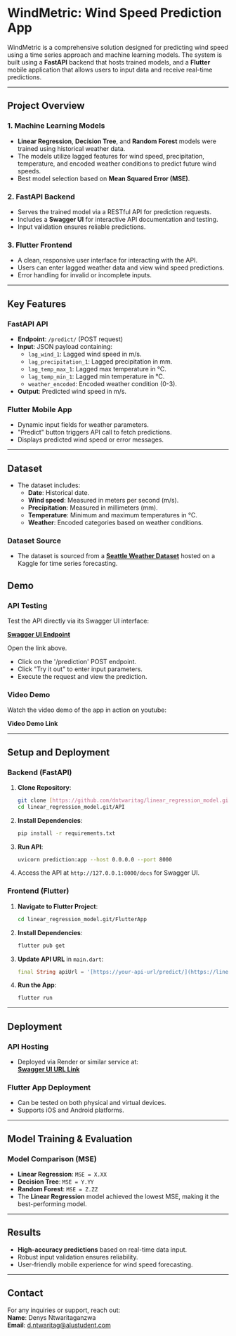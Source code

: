 # **WindMetric: Wind Speed Prediction App**

WindMetric is a comprehensive solution designed for predicting wind speed using a time series approach and machine learning models. The system is built using a **FastAPI** backend that hosts trained models, and a **Flutter** mobile application that allows users to input data and receive real-time predictions.

---

## **Project Overview**

### **1. Machine Learning Models**
- **Linear Regression**, **Decision Tree**, and **Random Forest** models were trained using historical weather data.
- The models utilize lagged features for wind speed, precipitation, temperature, and encoded weather conditions to predict future wind speeds.
- Best model selection based on **Mean Squared Error (MSE)**.

### **2. FastAPI Backend**
- Serves the trained model via a RESTful API for prediction requests.
- Includes a **Swagger UI** for interactive API documentation and testing.
- Input validation ensures reliable predictions.

### **3. Flutter Frontend**
- A clean, responsive user interface for interacting with the API.
- Users can enter lagged weather data and view wind speed predictions.
- Error handling for invalid or incomplete inputs.

---

## **Key Features**

### **FastAPI API**
- **Endpoint**: `/predict/` (POST request)
- **Input**: JSON payload containing:
  - `lag_wind_1`: Lagged wind speed in m/s.
  - `lag_precipitation_1`: Lagged precipitation in mm.
  - `lag_temp_max_1`: Lagged max temperature in °C.
  - `lag_temp_min_1`: Lagged min temperature in °C.
  - `weather_encoded`: Encoded weather condition (0-3).
- **Output**: Predicted wind speed in m/s.

### **Flutter Mobile App**
- Dynamic input fields for weather parameters.
- "Predict" button triggers API call to fetch predictions.
- Displays predicted wind speed or error messages.

---

## **Dataset**

- The dataset includes:
  - **Date**: Historical date.
  - **Wind speed**: Measured in meters per second (m/s).
  - **Precipitation**: Measured in millimeters (mm).
  - **Temperature**: Minimum and maximum temperatures in °C.
  - **Weather**: Encoded categories based on weather conditions.

### **Dataset Source**
- The dataset is sourced from a **[Seattle Weather Dataset](https://www.kaggle.com/code/petalme/seattle-weather-prediction/input)** hosted on a Kaggle for time series forecasting.

## **Demo**
### **API Testing**
Test the API directly via its Swagger UI interface:

**[Swagger UI Endpoint](https://linear-regression-model-sseb.onrender.com)**

Open the link above.
 - Click on the '/prediction' POST endpoint.
 - Click "Try it out" to enter input parameters.
 - Execute the request and view the prediction.
### **Video Demo**
Watch the video demo of the app in action on youtube:

**Video Demo Link**


---

## **Setup and Deployment**

### **Backend (FastAPI)**
1. **Clone Repository**:
   ```bash
   git clone [https://github.com/dntwaritag/linear_regression_model.git](https://github.com/dntwaritag/linear_regression_model.git)
   cd linear_regression_model.git/API
   ```
2. **Install Dependencies**:
   ```bash
   pip install -r requirements.txt
   ```
3. **Run API**:
   ```bash
   uvicorn prediction:app --host 0.0.0.0 --port 8000
   ```
4. Access the API at `http://127.0.0.1:8000/docs` for Swagger UI.

### **Frontend (Flutter)**
1. **Navigate to Flutter Project**:
   ```bash
   cd linear_regression_model.git/FlutterApp
   ```
2. **Install Dependencies**:
   ```bash
   flutter pub get
   ```
3. **Update API URL** in `main.dart`:
   ```dart
   final String apiUrl = '[https://your-api-url/predict/](https://linear-regression-model-sseb.onrender.com)';
   ```
4. **Run the App**:
   ```bash
   flutter run
   ```

---

## **Deployment**

### **API Hosting**
- Deployed via Render or similar service at:  
  **[Swagger UI URL Link](https://linear-regression-model-sseb.onrender.com)**

### **Flutter App Deployment**
- Can be tested on both physical and virtual devices.
- Supports iOS and Android platforms.

---

## **Model Training & Evaluation**

### **Model Comparison (MSE)**
- **Linear Regression**: `MSE = X.XX`
- **Decision Tree**: `MSE = Y.YY`
- **Random Forest**: `MSE = Z.ZZ`
- The **Linear Regression** model achieved the lowest MSE, making it the best-performing model.

---

## **Results**
- **High-accuracy predictions** based on real-time data input.
- Robust input validation ensures reliability.
- User-friendly mobile experience for wind speed forecasting.

---

## **Contact**
For any inquiries or support, reach out:  
**Name**: Denys Ntwaritaganzwa  
**Email**: [d.ntwaritag@alustudent.com](mailto:d.ntwaritag@alustudent.com)  
